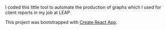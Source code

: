 I coded this little tool to automate the production of graphs which I used for client reports in my job at LEAP

This project was bootstrapped with [Create React App](https://github.com/facebookincubator/create-react-app).
